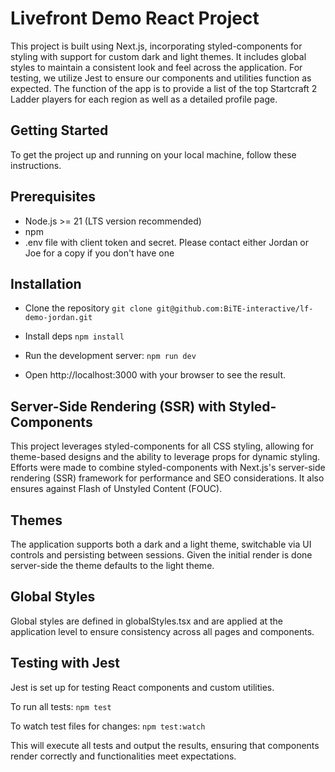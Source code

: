 # Livefront Demo React Project

This project is built using Next.js, incorporating styled-components for styling with support for custom dark and light themes. It includes global styles to maintain a consistent look and feel across the application. For testing, we utilize Jest to ensure our components and utilities function as expected. The function of the app is to provide a list of the top Startcraft 2 Ladder players for each region as well as a detailed profile page.

## Getting Started

To get the project up and running on your local machine, follow these instructions.

## Prerequisites

- Node.js >= 21 (LTS version recommended)
- npm
- .env file with client token and secret. Please contact either Jordan or Joe for a copy if you don't have one

## Installation

- Clone the repository
  `git clone git@github.com:BiTE-interactive/lf-demo-jordan.git`

- Install deps
  `npm install`

- Run the development server:
  `npm run dev`

- Open http://localhost:3000 with your browser to see the result.

## Server-Side Rendering (SSR) with Styled-Components

This project leverages styled-components for all CSS styling, allowing for theme-based designs and the ability to leverage props for dynamic styling. Efforts were made to combine styled-components with Next.js's server-side rendering (SSR) framework for performance and SEO considerations. It also ensures against Flash of Unstyled Content (FOUC).

## Themes

The application supports both a dark and a light theme, switchable via UI controls and persisting between sessions. Given the initial render is done server-side the theme defaults to the light theme.

## Global Styles

Global styles are defined in globalStyles.tsx and are applied at the application level to ensure consistency across all pages and components.

## Testing with Jest

Jest is set up for testing React components and custom utilities.

To run all tests:
`npm test`

To watch test files for changes:
`npm test:watch`

This will execute all tests and output the results, ensuring that components render correctly and functionalities meet expectations.
